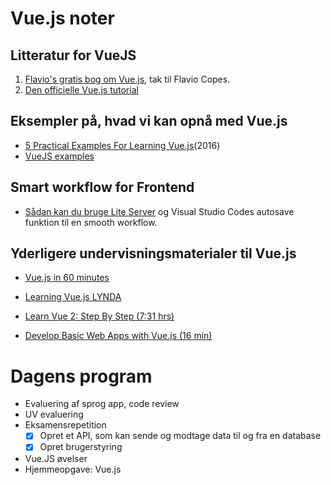 # __Vue.js noter__

## Litteratur for VueJS
1. [Flavio's gratis bog om Vue.js](https://vuehandbook.com/), tak til Flavio Copes.
1. [Den officielle Vue.js tutorial](https://vuejs.org/v2/guide/)



## Eksempler på, hvad vi kan opnå med Vue.js
- [5 Practical Examples For Learning Vue.js](https://tutorialzine.com/2016/03/5-practical-examples-for-learning-vue-js)(2016)
- [VueJS examples](https://vuejsexamples.com/)

## Smart workflow for Frontend
- [Sådan kan du bruge Lite Server](https://blogs.msdn.microsoft.com/cdndevs/2016/01/24/visual-studio-code-and-local-web-server/) og Visual Studio Codes autosave funktion til en smooth workflow.

## Yderligere undervisningsmaterialer til Vue.js 
- [Vue.js in 60 minutes](https://www.youtube.com/watch?v=z6hQqgvGI4Y&t=3s)

- [Learning Vue.js LYNDA](https://www.lynda.com/JavaScript-tutorials/Learning-Vuejs/737798-2.html?srchtrk=index%3a1%0alinktypeid%3a2%0aq%3avue.js%0apage%3a1%0as%3arelevance%0asa%3atrue%0aproducttypeid%3a2)

- [Learn Vue 2: Step By Step (7:31 hrs)](https://laracasts.com/series/learn-vue-2-step-by-step)

- [Develop Basic Web Apps with Vue.js (16 min)](https://egghead.io/courses/develop-basic-web-apps-with-vue-js)


# Dagens program
- Evaluering af sprog app, code review
- UV evaluering
- Eksamensrepetition
  - [x] Opret et API, som kan sende og modtage data til og fra en database
  - [x] Opret brugerstyring
- Vue.JS øvelser
- Hjemmeopgave: Vue.js
